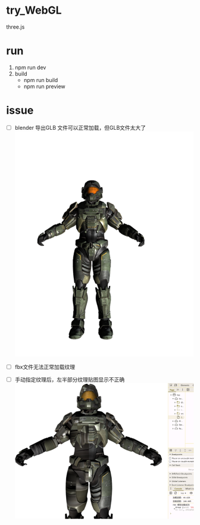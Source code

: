 # try_WebGL
three.js

# run
1. npm run dev
2. build
    * npm run build
    * npm run preview

# issue
- [ ] blender 导出GLB 文件可以正常加载，但GLB文件太大了
![halo glb](public/res/halo.png)
- [ ] fbx文件无法正常加载纹理

- [ ] 手动指定纹理后，左半部分纹理贴图显示不正确
![manual texture](public/res/manual_texture.png)
